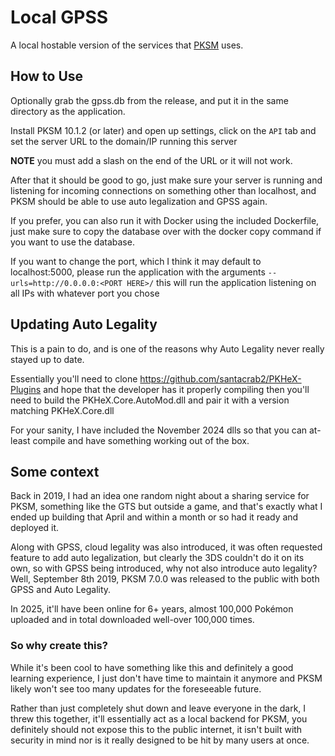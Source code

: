 # Local GPSS

A local hostable version of the services that [PKSM](https://github.com/FlagBrew/PKSM) uses.

## How to Use
Optionally grab the gpss.db from the release, and put it in the same directory as the application.

Install PKSM 10.1.2 (or later) and open up settings, click on the `API` tab and set the server URL to the domain/IP running this server

**NOTE** you must add a slash on the end of the URL or it will not work.

After that it should be good to go, just make sure your server is running and listening for incoming connections on something other than localhost, and PKSM should be able to use auto legalization and GPSS again.

If you prefer, you can also run it with Docker using the included Dockerfile, just make sure to copy the database over with the docker copy command if you want to use the database.

If you want to change the port, which I think it may default to localhost:5000, please run the application with the arguments `--urls=http://0.0.0.0:<PORT HERE>/` this will run the application listening on all IPs with whatever port you chose

## Updating Auto Legality
This is a pain to do, and is one of the reasons why Auto Legality never really stayed up to date.

Essentially you'll need to clone https://github.com/santacrab2/PKHeX-Plugins and hope that the developer has it properly compiling
then you'll need to build the PKHeX.Core.AutoMod.dll and pair it with a version matching PKHeX.Core.dll

For your sanity, I have included the November 2024 dlls so that you can at-least compile and have something working out of the box.

## Some context

Back in 2019, I had an idea one random night about a sharing service for PKSM, something like the GTS but outside a
game, and that's
exactly what I ended up building that April and within a month or so had it ready and deployed it.

Along with GPSS, cloud legality was also introduced, it was often requested feature to add auto legalization, but
clearly the 3DS couldn't do it on its own, so with
GPSS being introduced, why not also introduce auto legality? Well, September 8th 2019, PKSM 7.0.0 was released to the
public
with both GPSS and Auto Legality.

In 2025, it'll have been online for 6+ years, almost 100,000 Pokémon uploaded and in total downloaded well-over 100,000
times.

### So why create this?

While it's been cool to have something like this and definitely a good learning experience, I just don't have time to
maintain it anymore
and PKSM likely won't see too many updates for the foreseeable future.

Rather than just completely shut down and leave everyone in the dark, I threw this together, it'll essentially act as a
local backend for PKSM,
you definitely should not expose this to the public internet, it isn't built with security in mind nor is it really
designed to be hit by many users at once.
